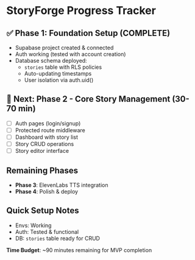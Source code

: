 # StoryForge Progress Tracker

## ✅ Phase 1: Foundation Setup (COMPLETE)
- Supabase project created & connected
- Auth working (tested with account creation)
- Database schema deployed:
  - `stories` table with RLS policies
  - Auto-updating timestamps
  - User isolation via auth.uid()

## 🚧 Next: Phase 2 - Core Story Management (30-70 min)
- [ ] Auth pages (login/signup)
- [ ] Protected route middleware
- [ ] Dashboard with story list
- [ ] Story CRUD operations
- [ ] Story editor interface

## Remaining Phases
- **Phase 3**: ElevenLabs TTS integration
- **Phase 4**: Polish & deploy

## Quick Setup Notes
- Envs: Working
- Auth: Tested & functional
- DB: `stories` table ready for CRUD

**Time Budget**: ~90 minutes remaining for MVP completion